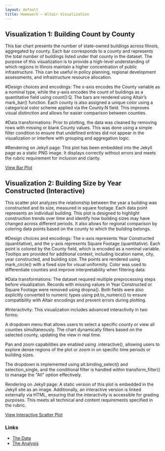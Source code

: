```yaml
---
layout: default
title: Homework – Altair Visualization
---
```


## Visualization 1: Building Count by County

This bar chart presents the number of state-owned buildings across Illinois, aggregated by county. Each bar corresponds to a county and represents the total number of buildings listed under that county in the dataset. The purpose of this visualization is to provide a high-level understanding of which regions in Illinois maintain a higher concentration of public infrastructure. This can be useful in policy planning, regional development assessments, and infrastructure resource allocation.

#Design choices and encodings:
The x-axis encodes the County variable as a nominal type, while the y-axis encodes the count of buildings as a quantitative field using count():Q. The bars are rendered using Altair’s mark_bar() function. Each county is also assigned a unique color using a categorical color scheme applied via the County:N field. This improves visual distinction and allows for easier comparison between counties.

#Data transformations:
Prior to plotting, the data was cleaned by removing rows with missing or blank County values. This was done using a simple filter condition to ensure that undefined entries did not appear in the visualization or interfere with grouping and aggregation logic.

#Rendering on Jekyll page:
This plot has been embedded into the Jekyll page as a static PNG image. It displays correctly without errors and meets the rubric requirement for inclusion and clarity.

[View Bar Plot](bar_chart.html)


## Visualization 2: Building Size by Year Constructed (Interactive)

This scatter plot analyzes the relationship between the year a building was constructed and its size, measured in square footage. Each data point represents an individual building. This plot is designed to highlight construction trends over time and identify how building sizes may have changed across different periods. It also allows for regional comparison by coloring data points based on the county to which the building belongs.

#Design choices and encodings:
The x-axis represents Year Constructed (quantitative), and the y-axis represents Square Footage (quantitative). Each point is colored by the County field, which is encoded as a nominal variable. Tooltips are provided for additional context, including location name, city, year constructed, and building size. The points are rendered using mark_circle() with a fixed size for visual uniformity. Color was used to differentiate counties and improve interpretability when filtering data.

#Data transformations:
The dataset required multiple preprocessing steps before visualization. Records with missing values in Year Constructed or Square Footage were removed using dropna(). Both fields were also explicitly converted to numeric types using pd.to_numeric() to ensure compatibility with Altair encodings and prevent errors during plotting.

#Interactivity:
This visualization includes advanced interactivity in two forms:

A dropdown menu that allows users to select a specific county or view all counties simultaneously. The chart dynamically filters based on the selected county, updating the view in real time.

Pan and zoom capabilities are enabled using .interactive(), allowing users to explore dense regions of the plot or zoom in on specific time periods or building sizes.

The dropdown is implemented using alt.binding_select() and selection_single, and the conditional filter is handled within transform_filter() to manage the "All" option effectively.

Rendering on Jekyll page:
A static version of this plot is embedded in the Jekyll site as an image. Additionally, an interactive version is linked externally via HTML, ensuring that the interactivity is accessible for grading purposes. This meets all technical and content requirements specified in the rubric.

[View Interactive Scatter Plot](scatter_plot.html)

### Links  
- [The Data](https://raw.githubusercontent.com/UIUC-iSchool-DataViz/is445_data/main/building_inventory.csv)  
- [The Analysis](https://github.com/Mallikarjun-2001/Data-Viz-hw5/blob/main/building_plots.ipynb)
